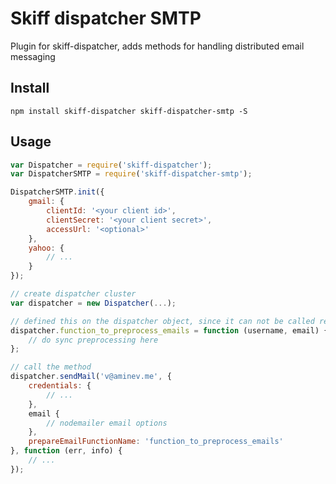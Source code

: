 # Skiff dispatcher SMTP

Plugin for skiff-dispatcher, adds methods for handling distributed email messaging

## Install

`npm install skiff-dispatcher skiff-dispatcher-smtp -S`

## Usage

```js
var Dispatcher = require('skiff-dispatcher');
var DispatcherSMTP = require('skiff-dispatcher-smtp');

DispatcherSMTP.init({
    gmail: {
        clientId: '<your client id>',
        clientSecret: '<your client secret>',
        accessUrl: '<optional>'
    },
    yahoo: {
        // ...
    }
});

// create dispatcher cluster
var dispatcher = new Dispatcher(...);

// defined this on the dispatcher object, since it can not be called remotely
dispatcher.function_to_preprocess_emails = function (username, email) {
    // do sync preprocessing here
};

// call the method
dispatcher.sendMail('v@aminev.me', {
    credentials: {
        // ...
    },
    email {
        // nodemailer email options
    },
    prepareEmailFunctionName: 'function_to_preprocess_emails'
}, function (err, info) {
    // ...
});

```

